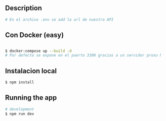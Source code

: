 

## Description

```Bash
# En el archivo .env se add la url de nuestra API
```


## Con Docker (easy)

```bash

$ docker-compose up --build -d
# Por defecto se expone en el puerto 3300 gracias a un servidor proxu NGINX

```


## Instalacion local

```bash
$ npm install
```

## Running the app

```bash
# development
$ npm run dev

```
